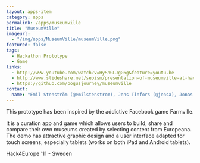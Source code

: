 ```yaml
---
layout: apps-item
category: apps
permalink: /apps/museumville
title: "MuseumVille"
imageurl:
  - "/img/apps/MuseumVille/museumVille.png"
featured: false
tags:
  - Hackathon Prototype
  - Game
links:
  - http://www.youtube.com/watch?v=HySnGLJgG6g&feature=youtu.be
  - http://www.slideshare.net/seoism/presentation-of-museumville-at-hack4europe-8429998
  - https://github.com/bogusjourney/museumville
contact: 
  name: "Emil Stenström (@emilstenstrom), Jens Tinfors (@jensa), Jonas Beckman (@jonasbeckman), Niklas Lindström (@niklasl), Tomas Seo (@seoism)"
---
```


This prototype has been inspired by the addictive Facebook game Farmville.

 It is a curation app and game which allows users to build, share and compare their own museums created by selecting content from Europeana. The demo has attractive graphic design and a user interface adapted for touch screens, especially tablets (works on both iPad and Android tablets).

 Hack4Europe '11 - Sweden
